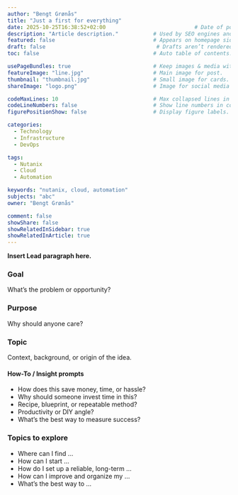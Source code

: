 ```yaml
---
author: "Bengt Grønås"
title: "Just a first for everything"
date: 2025-10-25T16:38:52+02:00                            # Date of post creation.
description: "Article description."           # Used by SEO engines and social cards.
featured: false                               # Appears on homepage sidebar if true.
draft: false                                   # Drafts aren’t rendered until published.
toc: false                                    # Auto table of contents.

usePageBundles: true                          # Keep images & media with each post.
featureImage: "line.jpg"                      # Main image for post.
thumbnail: "thumbnail.jpg"                    # Small image for cards.
shareImage: "logo.png"                        # Image for social media previews.

codeMaxLines: 10                              # Max collapsed lines in code blocks.
codeLineNumbers: false                        # Show line numbers in code.
figurePositionShow: false                     # Display figure labels.

categories:
  - Technology
  - Infrastructure
  - DevOps

tags:
  - Nutanix
  - Cloud
  - Automation

keywords: "nutanix, cloud, automation"
subjects: "abc"
owner: "Bengt Grønås"

comment: false
showShare: false
showRelatedInSidebar: true
showRelatedInArticle: true
---
```


**Insert Lead paragraph here.**


### Goal
What’s the problem or opportunity?

### Purpose
Why should anyone care?

### Topic
Context, background, or origin of the idea.


#### How-To / Insight prompts
* How does this save money, time, or hassle?
* Why should someone invest time in this?
* Recipe, blueprint, or repeatable method?
* Productivity or DIY angle?
* What’s the best way to measure success?



### Topics to explore
- Where can I find …
- How can I start …
- How do I set up a reliable, long-term …
- How can I improve and organize my …
- What’s the best way to …
